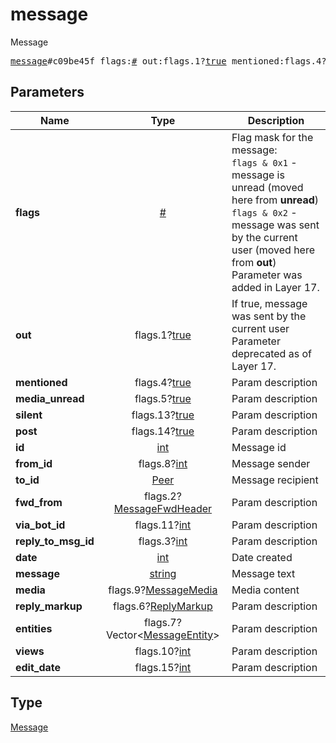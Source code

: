 # message

Message

<pre>
<a href="../constructor/message.md">message</a>#c09be45f flags:<a href="../type/#.md">#</a> out:flags.1?<a href="../type/true.md">true</a> mentioned:flags.4?<a href="../type/true.md">true</a> media_unread:flags.5?<a href="../type/true.md">true</a> silent:flags.13?<a href="../type/true.md">true</a> post:flags.14?<a href="../type/true.md">true</a> id:<a href="../type/int.md">int</a> from_id:flags.8?<a href="../type/int.md">int</a> to_id:<a href="../type/Peer.md">Peer</a> fwd_from:flags.2?<a href="../type/MessageFwdHeader.md">MessageFwdHeader</a> via_bot_id:flags.11?<a href="../type/int.md">int</a> reply_to_msg_id:flags.3?<a href="../type/int.md">int</a> date:<a href="../type/int.md">int</a> message:<a href="../type/string.md">string</a> media:flags.9?<a href="../type/MessageMedia.md">MessageMedia</a> reply_markup:flags.6?<a href="../type/ReplyMarkup.md">ReplyMarkup</a> entities:flags.7?Vector&lt;<a href="../type/MessageEntity.md">MessageEntity</a>&gt; views:flags.10?<a href="../type/int.md">int</a> edit_date:flags.15?<a href="../type/int.md">int</a> = <a href="../type/Message.md">Message</a>;</pre>
## Parameters

| Name | Type | Description |
|------|:----:|-------------|
| **flags** | <a href="../type/#.md">#</a> | Flag mask for the message:<br> `flags & 0x1` - message is unread (moved here from **unread**)<br> `flags & 0x2` - message was sent by the current user (moved here from **out**)<br> Parameter was added in Layer 17. |
| **out** | flags.1?<a href="../type/true.md">true</a> | If true, message was sent by the current user<br> Parameter deprecated as of Layer 17. |
| **mentioned** | flags.4?<a href="../type/true.md">true</a> | Param description |
| **media_unread** | flags.5?<a href="../type/true.md">true</a> | Param description |
| **silent** | flags.13?<a href="../type/true.md">true</a> | Param description |
| **post** | flags.14?<a href="../type/true.md">true</a> | Param description |
| **id** | <a href="../type/int.md">int</a> | Message id |
| **from_id** | flags.8?<a href="../type/int.md">int</a> | Message sender |
| **to_id** | <a href="../type/Peer.md">Peer</a> | Message recipient |
| **fwd_from** | flags.2?<a href="../type/MessageFwdHeader.md">MessageFwdHeader</a> | Param description |
| **via_bot_id** | flags.11?<a href="../type/int.md">int</a> | Param description |
| **reply_to_msg_id** | flags.3?<a href="../type/int.md">int</a> | Param description |
| **date** | <a href="../type/int.md">int</a> | Date created |
| **message** | <a href="../type/string.md">string</a> | Message text |
| **media** | flags.9?<a href="../type/MessageMedia.md">MessageMedia</a> | Media content |
| **reply_markup** | flags.6?<a href="../type/ReplyMarkup.md">ReplyMarkup</a> | Param description |
| **entities** | flags.7?Vector&lt;<a href="../type/MessageEntity.md">MessageEntity</a>&gt; | Param description |
| **views** | flags.10?<a href="../type/int.md">int</a> | Param description |
| **edit_date** | flags.15?<a href="../type/int.md">int</a> | Param description |

## Type

<a href="../type/Message.md">Message</a>

